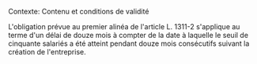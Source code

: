 Contexte: Contenu et conditions de validité

L'obligation prévue au premier alinéa de l'article L. 1311-2 s'applique au terme d'un délai de douze mois à compter de la date à laquelle le seuil de cinquante salariés a été atteint pendant douze mois consécutifs suivant la création de l'entreprise.